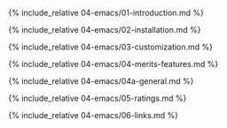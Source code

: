 {% include_relative 04-emacs/01-introduction.md %}

{% include_relative 04-emacs/02-installation.md %}

{% include_relative 04-emacs/03-customization.md %}

{% include_relative 04-emacs/04-merits-features.md %}

{% include_relative 04-emacs/04a-general.md %}

{% include_relative 04-emacs/05-ratings.md %}

{% include_relative 04-emacs/06-links.md %}
